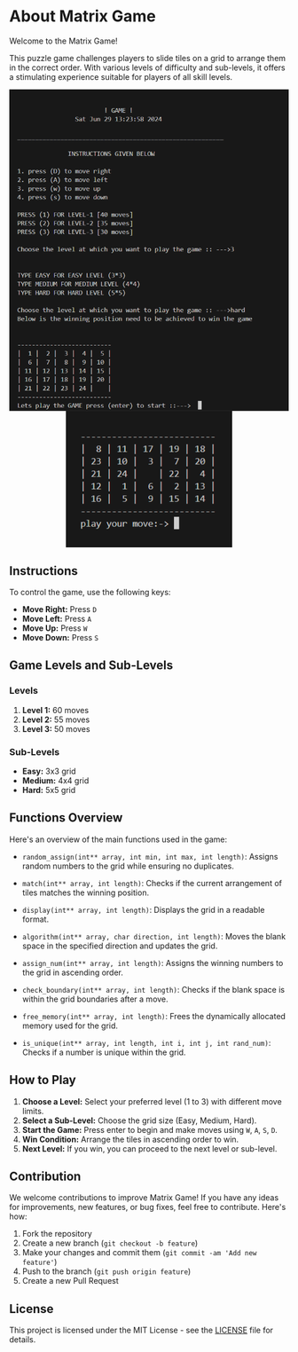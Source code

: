 # About Matrix Game

Welcome to the Matrix Game! 

This puzzle game challenges players to slide tiles on a grid to arrange them in the correct order. With various levels of difficulty and sub-levels, it offers a stimulating experience suitable for players of all skill levels.

<img src="/images/image2.png" alt="puzzle-game" style="width:600px; display:block; margin:auto;">

<img src="/images/image3.png" alt="puzzle-game-play" style="width:300px; display:block; margin:auto;">

## Instructions

To control the game, use the following keys:

- **Move Right:** Press `D`
- **Move Left:** Press `A`
- **Move Up:** Press `W`
- **Move Down:** Press `S`

## Game Levels and Sub-Levels

### Levels

1. **Level 1:** 60 moves
2. **Level 2:** 55 moves
3. **Level 3:** 50 moves

### Sub-Levels

- **Easy:** 3x3 grid
- **Medium:** 4x4 grid
- **Hard:** 5x5 grid

## Functions Overview

Here's an overview of the main functions used in the game:

- `random_assign(int** array, int min, int max, int length)`: Assigns random numbers to the grid while ensuring no duplicates.

- `match(int** array, int length)`: Checks if the current arrangement of tiles matches the winning position.

- `display(int** array, int length)`: Displays the grid in a readable format.

- `algorithm(int** array, char direction, int length)`: Moves the blank space in the specified direction and updates the grid.

- `assign_num(int** array, int length)`: Assigns the winning numbers to the grid in ascending order.

- `check_boundary(int** array, int length)`: Checks if the blank space is within the grid boundaries after a move.

- `free_memory(int** array, int length)`: Frees the dynamically allocated memory used for the grid.

- `is_unique(int** array, int length, int i, int j, int rand_num)`: Checks if a number is unique within the grid.

## How to Play

1. **Choose a Level:** Select your preferred level (1 to 3) with different move limits.
2. **Select a Sub-Level:** Choose the grid size (Easy, Medium, Hard).
3. **Start the Game:** Press enter to begin and make moves using `W`, `A`, `S`, `D`.
4. **Win Condition:** Arrange the tiles in ascending order to win.
5. **Next Level:** If you win, you can proceed to the next level or sub-level.


## Contribution

We welcome contributions to improve Matrix Game! If you have any ideas for improvements, new features, or bug fixes, feel free to contribute. Here's how:

1. Fork the repository
2. Create a new branch (`git checkout -b feature`)
3. Make your changes and commit them (`git commit -am 'Add new feature'`)
4. Push to the branch (`git push origin feature`)
5. Create a new Pull Request

## License

This project is licensed under the MIT License - see the [LICENSE](LICENSE) file for details.

